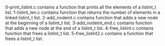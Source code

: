 0-print_listint.c contains a function that prints all the elements of a listint_t list.
1-listint_len.c contains function that returns the number of elements in a linked listint_t list.
2-add_nodeint.c contains function that adds a new node at the beginning of a listint_t list.
3-add_nodeint_end.c contains function that adds a new node at the end of a listint_t list.
4-free_listint.c contains  function that frees a listint_t list.
5-free_listint2.c contains a function that frees a listint_t list.

